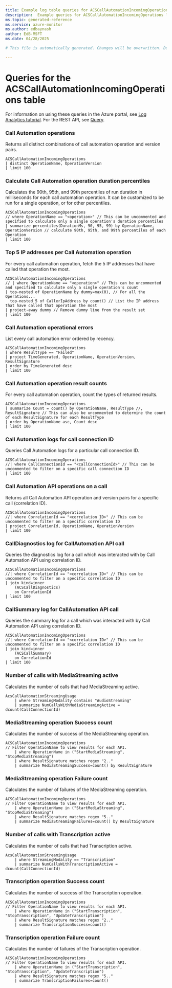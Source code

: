```yaml
---
title: Example log table queries for ACSCallAutomationIncomingOperations
description:  Example queries for ACSCallAutomationIncomingOperations log table
ms.topic: generated-reference
ms.service: azure-monitor
ms.author: edbaynash
author: EdB-MSFT
ms.date: 04/28/2025

# This file is automatically generated. Changes will be overwritten. Do not change this file directly. 

---
```


# Queries for the ACSCallAutomationIncomingOperations table

For information on using these queries in the Azure portal, see [Log Analytics tutorial](/azure/azure-monitor/logs/log-analytics-tutorial). For the REST API, see [Query](/rest/api/loganalytics/query).


### Call Automation operations  


Returns all distinct combinations of call automation operation and version pairs.  

```query
ACSCallAutomationIncomingOperations
| distinct OperationName, OperationVersion 
| limit 100
```



### Calculate Call Automation operation duration percentiles  


Calculates the 90th, 95th, and 99th percentiles of run duration in milliseconds for each call automation operation. It can be customized to be run for a single operation, or for other percentiles.  

```query
ACSCallAutomationIncomingOperations
// where OperationName == "<operation>" // This can be uncommented and specified to calculate only a single operation's duration percentiles
| summarize percentiles(DurationMs, 90, 95, 99) by OperationName, OperationVersion // calculate 90th, 95th, and 99th percentiles of each Operation
| limit 100
```



### Top 5 IP addresses per Call Automation operation  


For every call automation operation, fetch the 5 IP addresses that have called that operation the most.  

```query
ACSCallAutomationIncomingOperations
// | where OperationName == "<operation>" // This can be uncommented and specified to calculate only a single operation's count
| top-nested of OperationName by dummy=max(0), // For all the Operations...
  top-nested 5 of CallerIpAddress by count() // List the IP address that have called that operation the most
| project-away dummy // Remove dummy line from the result set
| limit 100
```



### Call Automation operational errors  


List every call automation error ordered by recency.  

```query
ACSCallAutomationIncomingOperations
| where ResultType == "Failed"
| project TimeGenerated, OperationName, OperationVersion, ResultSignature
| order by TimeGenerated desc
| limit 100
```



### Call Automation operation result counts  


For every call automation operation, count the types of returned results.  

```query
ACSCallAutomationIncomingOperations
| summarize Count = count() by OperationName, ResultType //, ResultSignature // This can also be uncommented to determine the count of each ResultSignature for each ResultType 
| order by OperationName asc, Count desc
| limit 100
```



### Call Automation logs for call connection ID  


Queries Call Automation logs for a particular call connection ID.  

```query
ACSCallAutomationIncomingOperations
//| where CallConnectionId == "<callConnectionId>" // This can be uncommented to filter on a specific call connection ID
| limit 100

```



### Call Automation API operations on a call  


Returns all Call Automation API operation and version pairs for a specific call (correlation ID).  

```query
ACSCallAutomationIncomingOperations
//| where CorrelationId == "<correlation ID>" // This can be uncommented to filter on a specific correlation ID
| project CorrelationId, OperationName, OperationVersion
| limit 100
```



### CallDiagnostics log for CallAutomation API call  


Queries the diagnostics log for a call which was interacted with by Call Automation API using correlation ID.  

```query
ACSCallAutomationIncomingOperations 
//| where CorrelationId == "<correlation ID>" // This can be uncommented to filter on a specific correlation ID
| join kind=inner
    (ACSCallDiagnostics)
    on CorrelationId
| limit 100

```



### CallSummary log for CallAutomation API call  


Queries the summary log for a call which was interacted with by Call Automation API using correlation ID.  

```query
ACSCallAutomationIncomingOperations 
//| where CorrelationId == "<correlation ID>" // This can be uncommented to filter on a specific correlation ID
| join kind=inner
    (ACSCallSummary)
    on CorrelationId
| limit 100

```



### Number of calls with MediaStreaming active  


Calculates the number of calls that had MediaStreaming active.  

```query
AcsCallAutomationStreamingUsage 
    | where StreamingModality contains "AudioStreaming" 
    | summarize NumCallsWithMediaStreamingActive = dcount(CallConnectionId) 
```



### MediaStreaming operation Success count  


Calculates the number of success of the MediaStreaming operation.  

```query
ACSCallAutomationIncomingOperations
// Filter OperationName to view results for each API. 
    | where OperationName in ("StartMediaStreaming", "StopMediaStreaming")
    | where ResultSignature matches regex "2.."
    | summarize MediaStreamingSuccess=count() by ResultSignature
```



### MediaStreaming operation Failure count  


Calculates the number of failures of the MediaStreaming operation.  

```query
ACSCallAutomationIncomingOperations 
// Filter OperationName to view results for each API.
    | where OperationName in ("StartMediaStreaming", "StopMediaStreaming")
    | where ResultSignature matches regex "5.."
    | summarize MediaStreamingFailures=count() by ResultSignature
```



### Number of calls with Transcription active  


Calculates the number of calls that had Transcription active.  

```query
AcsCallAutomationStreamingUsage 
    | where StreamingModality == "Transcription" 
    | summarize NumCallsWithTranscriptionActive = dcount(CallConnectionId)
```



### Transcription operation Success count  


Calculates the number of success of the Transcription operation.  

```query
ACSCallAutomationIncomingOperations
// Filter OperationName to view results for each API.
    | where OperationName in ("StartTranscription", "StopTranscription", "UpdateTranscription")
    | where ResultSignature matches regex "2.."
    | summarize TranscriptionSuccess=count()
```



### Transcription operation Failure count  


Calculates the number of failures of the Transcription operation.  

```query
ACSCallAutomationIncomingOperations 
// Filter OperationName to view results for each API.
    | where OperationName in ("StartTranscription", "StopTranscription", "UpdateTranscription")
    | where ResultSignature matches regex "5.."
    | summarize TranscriptionFailures=count()
```

